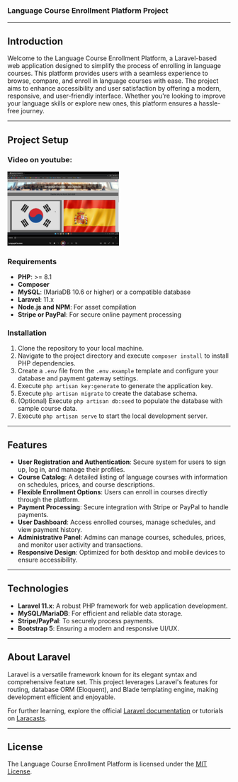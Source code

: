 ### Language Course Enrollment Platform Project

---

## Introduction

Welcome to the Language Course Enrollment Platform, a Laravel-based web application designed to simplify the process of enrolling in language courses. This platform provides users with a seamless experience to browse, compare, and enroll in language courses with ease. The project aims to enhance accessibility and user satisfaction by offering a modern, responsive, and user-friendly interface. Whether you're looking to improve your language skills or explore new ones, this platform ensures a hassle-free journey.

---

## Project Setup

### Video on youtube:

<a href="https://youtube.com/https://youtu.be/Rjnw00AN1Xw">
  <img src="image/youtube.png" width="50%" />
</a>

### Requirements

-   **PHP**: >= 8.1
-   **Composer**
-   **MySQL**: (MariaDB 10.6 or higher) or a compatible database
-   **Laravel**: 11.x
-   **Node.js and NPM**: For asset compilation
-   **Stripe or PayPal**: For secure online payment processing

### Installation

1. Clone the repository to your local machine.
2. Navigate to the project directory and execute `composer install` to install PHP dependencies.
3. Create a `.env` file from the `.env.example` template and configure your database and payment gateway settings.
4. Execute `php artisan key:generate` to generate the application key.
5. Execute `php artisan migrate` to create the database schema.
6. (Optional) Execute `php artisan db:seed` to populate the database with sample course data.
7. Execute `php artisan serve` to start the local development server.

---

## Features

-   **User Registration and Authentication**: Secure system for users to sign up, log in, and manage their profiles.
-   **Course Catalog**: A detailed listing of language courses with information on schedules, prices, and course descriptions.
-   **Flexible Enrollment Options**: Users can enroll in courses directly through the platform.
-   **Payment Processing**: Secure integration with Stripe or PayPal to handle payments.
-   **User Dashboard**: Access enrolled courses, manage schedules, and view payment history.
-   **Administrative Panel**: Admins can manage courses, schedules, prices, and monitor user activity and transactions.
-   **Responsive Design**: Optimized for both desktop and mobile devices to ensure accessibility.

---

## Technologies

-   **Laravel 11.x**: A robust PHP framework for web application development.
-   **MySQL/MariaDB**: For efficient and reliable data storage.
-   **Stripe/PayPal**: To securely process payments.
-   **Bootstrap 5**: Ensuring a modern and responsive UI/UX.

---

## About Laravel

Laravel is a versatile framework known for its elegant syntax and comprehensive feature set. This project leverages Laravel's features for routing, database ORM (Eloquent), and Blade templating engine, making development efficient and enjoyable.

For further learning, explore the official [Laravel documentation](https://laravel.com/docs) or tutorials on [Laracasts](https://laracasts.com).

---

## License

The Language Course Enrollment Platform is licensed under the [MIT License](https://opensource.org/licenses/MIT).
